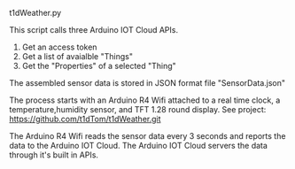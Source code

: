 t1dWeather.py

This script calls three Arduino IOT Cloud APIs.

1.  Get an access token
2.  Get a list of avaialble "Things"
3.  Get the "Properties" of a selected "Thing"

The assembled sensor data is stored in JSON format file "SensorData.json"

The process starts with an Arduino R4 Wifi attached to a real time clock, 
a temperature,humidity sensor, and TFT 1.28 round display.  See project:
https://github.com/t1dTom/t1dWeather.git

The Arduino R4 Wifi reads the sensor data every 3 seconds and reports the
data to the Arduino IOT Cloud.  The Arduino IOT Cloud servers the data 
through it's built in APIs.
